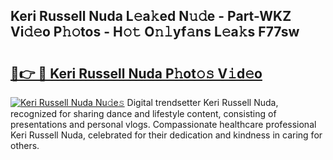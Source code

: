 ## Keri Russell Nuda L𝚎a𝚔ed N𝚞𝚍e - Part-WKZ Vi𝚍𝚎o P𝚑𝚘tos - H𝚘𝚝 O𝚗𝚕yf𝚊ns L𝚎a𝚔s F77sw

# <h2><a href="http://kfefkkn.oniu.top/?m=Keri+Russell+Nuda">🔗👉 🔴 Keri Russell Nuda P𝚑ot𝚘𝚜 V𝚒d𝚎o</a></h2>

[![Keri Russell Nuda Nu𝚍e𝚜](https://i.imgur.com/0qMVB7G.gif)](http://kfefkkn.oniu.top/?m=Keri+Russell+Nuda)
Digital trendsetter Keri Russell Nuda, recognized for sharing dance and lifestyle content, consisting of presentations and personal vlogs. Compassionate healthcare professional Keri Russell Nuda, celebrated for their dedication and kindness in caring for others.  
